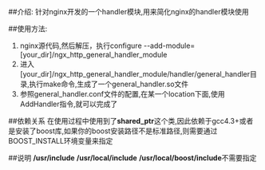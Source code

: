 ##介绍:
针对nginx开发的一个handler模块,用来简化nginx的handler模块使用

##使用方法:
1. nginx源代码,然后解压，执行configure --add-module=[your_dir]/ngx_http_general_handler_module
2. 进入[your_dir]/ngx_http_general_handler_module/handler/general_handler目录,执行make命令,生成了一个general_handler.so文件
3. 参照general_handler.conf文件的配置,在某一个location下面,使用AddHandler指令,就可以完成了

##依赖关系
在使用过程中使用到了**shared_ptr**这个类,因此依赖于gcc4.3+或者是安装了boost库,如果你的boost安装路径不是标准路径,则需要通过BOOST_INSTALL环境变量来指定

##说明
**/usr/include** **/usr/local/include** **/usr/local/boost/include**不需要指定

